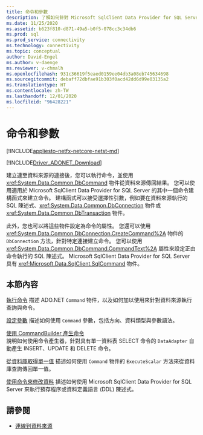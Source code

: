 ```yaml
---
title: 命令和參數
description: 了解如何針對 Microsoft SqlClient Data Provider for SQL Server 使用 Command 物件來執行命令，並從資料來源傳回結果。
ms.date: 11/25/2020
ms.assetid: b623f810-d871-49a5-b0f5-078cc3c34db6
ms.prod: sql
ms.prod_service: connectivity
ms.technology: connectivity
ms.topic: conceptual
author: David-Engel
ms.author: v-daenge
ms.reviewer: v-chmalh
ms.openlocfilehash: 931c36619f5eaed0159ee04db3a08eb745634698
ms.sourcegitcommit: debaff72dbfae91b303f0acd42dd6d99e03135a2
ms.translationtype: HT
ms.contentlocale: zh-TW
ms.lasthandoff: 12/01/2020
ms.locfileid: "96428221"
---
```

# <a name="commands-and-parameters"></a>命令和參數

[!INCLUDE[appliesto-netfx-netcore-netst-md](../../includes/appliesto-netfx-netcore-netst-md.md)]

[!INCLUDE[Driver_ADONET_Download](../../includes/driver_adonet_download.md)]

建立連至資料來源的連接後，您可以執行命令，並使用 <xref:System.Data.Common.DbCommand> 物件從資料來源傳回結果。 您可以使用適用於 Microsoft SqlClient Data Provider for SQL Server 的其中一個命令建構函式來建立命令。 建構函式可以接受選擇性引數，例如要在資料來源執行的 SQL 陳述式、<xref:System.Data.Common.DbConnection> 物件或 <xref:System.Data.Common.DbTransaction> 物件。

此外，您也可以將這些物件設定為命令的屬性。 您還可以使用 <xref:System.Data.Common.DbConnection.CreateCommand%2A> 物件的 `DbConnection` 方法，針對特定連接建立命令。 您可以使用 <xref:System.Data.Common.DbCommand.CommandText%2A> 屬性來設定正由命令執行的 SQL 陳述式。 Microsoft SqlClient Data Provider for SQL Server 具有 <xref:Microsoft.Data.SqlClient.SqlCommand> 物件。

## <a name="in-this-section"></a>本節內容

[執行命令](execute-command.md) 描述 ADO.NET `Command` 物件，以及如何加以使用來針對資料來源執行查詢與命令。

[設定參數](configure-parameters.md) 描述如何使用 `Command` 參數，包括方向、資料類型與參數語法。

[使用 CommandBuilder 產生命令](generate-commands-with-commandbuilders.md)  
說明如何使用命令產生器，針對具有單一資料表 SELECT 命令的 `DataAdapter` 自動產生 INSERT、UPDATE 和 DELETE 命令。

[從資料庫取得單一值](obtain-single-value-from-database.md) 描述如何使用 `Command` 物件的 `ExecuteScalar` 方法來從資料庫查詢傳回單一值。

[使用命令來修改資料](use-commands-to-modify-data.md) 描述如何使用 Microsoft SqlClient Data Provider for SQL Server 來執行預存程序或資料定義語言 (DDL) 陳述式。

## <a name="see-also"></a>請參閱

- [連線到資料來源](connecting-to-data-source.md)
